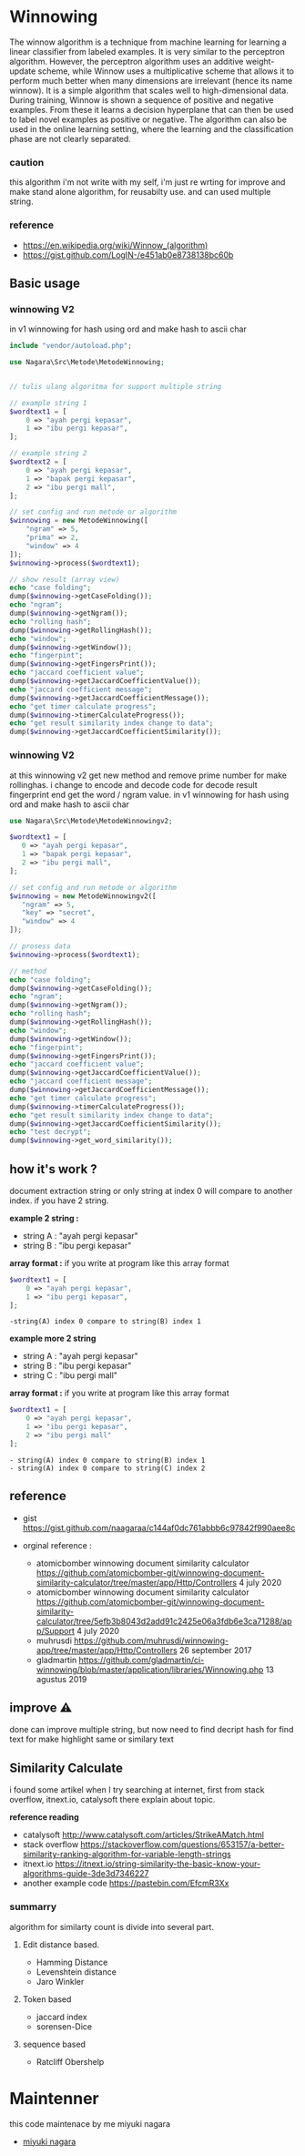 # Winnowing

The winnow algorithm is a technique from machine learning for learning a linear classifier from labeled examples. It is very similar to the perceptron algorithm. However, the perceptron algorithm uses an additive weight-update scheme, while Winnow uses a multiplicative scheme that allows it to perform much better when many dimensions are irrelevant (hence its name winnow). It is a simple algorithm that scales well to high-dimensional data. During training, Winnow is shown a sequence of positive and negative examples. From these it learns a decision hyperplane that can then be used to label novel examples as positive or negative. The algorithm can also be used in the online learning setting, where the learning and the classification phase are not clearly separated.

### caution

this algorithm i'm not write with my self, i'm just re wrting for improve and make stand alone algorithm, for reusabilty use. and can used multiple string.

### reference

- https://en.wikipedia.org/wiki/Winnow_(algorithm)
- https://gist.github.com/LogIN-/e451ab0e8738138bc60b

## Basic usage
### winnowing V2
in v1 winnowing for hash using ord and make hash to ascii char

```php
include "vendor/autoload.php";

use Nagara\Src\Metode\MetodeWinnowing;


// tulis ulang algoritma for support multiple string

// example string 1
$wordtext1 = [
    0 => "ayah pergi kepasar",
    1 => "ibu pergi kepasar",
];

// example string 2
$wordtext2 = [
    0 => "ayah pergi kepasar",
    1 => "bapak pergi kepasar",
    2 => "ibu pergi mall",
];

// set config and run metode or algorithm
$winnowing = new MetodeWinnowing([
    "ngram" => 5,
    "prima" => 2,
    "window" => 4
]);
$winnowing->process($wordtext1);

// show result (array view)
echo "case folding";
dump($winnowing->getCaseFolding());
echo "ngram";
dump($winnowing->getNgram());
echo "rolling hash";
dump($winnowing->getRollingHash());
echo "window";
dump($winnowing->getWindow());
echo "fingerpint";
dump($winnowing->getFingersPrint());
echo "jaccard coefficient value";
dump($winnowing->getJaccardCoefficientValue());
echo "jaccard coefficient message";
dump($winnowing->getJaccardCoefficientMessage());
echo "get timer calculate progress";
dump($winnowing->timerCalculateProgress());
echo "get result similarity index change to data";
dump($winnowing->getJaccardCoefficientSimilarity());


```

### winnowing V2
at this winnowing v2 get new method and remove prime number for make rollinghas. i change to encode and decode code for decode result fingerprint end get the word / ngram value. in v1 winnowing for hash using ord and make hash to ascii char

```php
use Nagara\Src\Metode\MetodeWinnowingv2;

$wordtext1 = [
   0 => "ayah pergi kepasar",
   1 => "bapak pergi kepasar",
   2 => "ibu pergi mall",
];

// set config and run metode or algorithm
$winnowing = new MetodeWinnowingv2([
   "ngram" => 5,
   "key" => "secret",
   "window" => 4
]);

// prosess data
$winnowing->process($wordtext1);

// method
echo "case folding";
dump($winnowing->getCaseFolding());
echo "ngram";
dump($winnowing->getNgram());
echo "rolling hash";
dump($winnowing->getRollingHash());
echo "window";
dump($winnowing->getWindow());
echo "fingerpint";
dump($winnowing->getFingersPrint());
echo "jaccard coefficient value";
dump($winnowing->getJaccardCoefficientValue());
echo "jaccard coefficient message";
dump($winnowing->getJaccardCoefficientMessage());
echo "get timer calculate progress";
dump($winnowing->timerCalculateProgress());
echo "get result similarity index change to data";
dump($winnowing->getJaccardCoefficientSimilarity());
echo "test decrypt";
dump($winnowing->get_word_similarity());

```

## how it's work ?

document extraction string or only string at index 0 will compare to another index. if you have 2 string.

**example 2 string :**

- string A : "ayah pergi kepasar"
- string B : "ibu pergi kepasar"

**array format :**
if you write at program like this array format

```php
$wordtext1 = [
    0 => "ayah pergi kepasar",
    1 => "ibu pergi kepasar",
];
```

```
-string(A) index 0 compare to string(B) index 1
```

**example more 2 string**

- string A : "ayah pergi kepasar"
- string B : "ibu pergi kepasar"
- string C : "ibu pergi mall"

**array format :**
if you write at program like this array format

```php
$wordtext1 = [
    0 => "ayah pergi kepasar",
    1 => "ibu pergi kepasar",
    2 => "ibu pergi mall"
];
```

```
- string(A) index 0 compare to string(B) index 1
- string(A) index 0 compare to string(C) index 2
```

## reference

- gist https://gist.github.com/naagaraa/c144af0dc761abbb6c97842f990aee8c

- orginal reference :
  - atomicbomber winnowing document similarity calculator https://github.com/atomicbomber-git/winnowing-document-similarity-calculator/tree/master/app/Http/Controllers 4 july 2020
  - atomicbomber winnowing document similarity calculator https://github.com/atomicbomber-git/winnowing-document-similarity-calculator/tree/5efb3b8043d2add91c2425e06a3fdb6e3ca71288/app/Support 4 july 2020
  - muhrusdi https://github.com/muhrusdi/winnowing-app/tree/master/app/Http/Controllers 26 september 2017
  - gladmartin https://github.com/gladmartin/ci-winnowing/blob/master/application/libraries/Winnowing.php 13 agustus 2019

## improve :warning:

done can improve multiple string, but now need to find decript hash for find text for make highlight same or similary text

## Similarity Calculate

i found some artikel when I try searching at internet, first from stack overflow, itnext.io, catalysoft there explain about topic.

**reference reading**

- catalysoft http://www.catalysoft.com/articles/StrikeAMatch.html
- stack overflow https://stackoverflow.com/questions/653157/a-better-similarity-ranking-algorithm-for-variable-length-strings
- itnext.io https://itnext.io/string-similarity-the-basic-know-your-algorithms-guide-3de3d7346227
- another example code https://pastebin.com/EfcmR3Xx

### summarry

algorithm for similarty count is divide into several part.

1. Edit distance based.

   - Hamming Distance
   - Levenshtein distance
   - Jaro Winkler

2. Token based

   - jaccard index
   - sorensen-Dice

3. sequence based
   - Ratcliff Obershelp

# Maintenner

this code maintenace by me miyuki nagara

- [miyuki nagara](https://github.com/naagaraa/)
